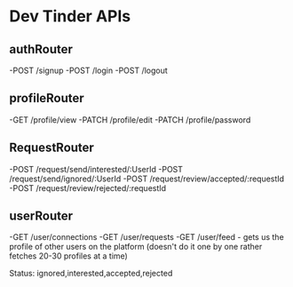 # Dev Tinder APIs

## authRouter  
-POST /signup
-POST /login
-POST /logout

## profileRouter
-GET  /profile/view
-PATCH /profile/edit
-PATCH /profile/password

## RequestRouter
-POST  /request/send/interested/:UserId
-POST  /request/send/ignored/:UserId
-POST  /request/review/accepted/:requestId
-POST  /request/review/rejected/:requestId

## userRouter
-GET /user/connections
-GET /user/requests
-GET /user/feed - gets us the profile of other users on the platform (doesn't  do it one by one rather fetches 20-30 profiles at a time)

Status: ignored,interested,accepted,rejected